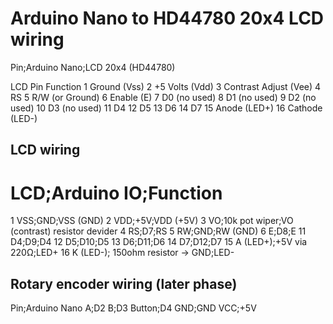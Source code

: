 # Arduino Nano to HD44780 20x4 LCD wiring

Pin;Arduino Nano;LCD 20x4 (HD44780)

LCD Pin	Function
1	Ground (Vss)
2	+5 Volts (Vdd)
3	Contrast Adjust (Vee)
4	RS
5	R/W (or Ground)
6	Enable (E)
7	D0 (no used)
8	D1 (no used)
9	D2 (no used)
10	D3 (no used)
11	D4
12	D5
13	D6
14	D7
15	Anode (LED+)
16	Cathode (LED-)

## LCD wiring

# LCD;Arduino IO;Function
1 VSS;GND;VSS (GND)
2 VDD;+5V;VDD (+5V)
3 VO;10k pot wiper;VO (contrast) resistor devider
4 RS;D7;RS
5 RW;GND;RW (GND)
6 E;D8;E
11 D4;D9;D4
12 D5;D10;D5
13 D6;D11;D6
14 D7;D12;D7
15 A (LED+);+5V via 220Ω;LED+
16 K (LED-); 150ohm resistor -> GND;LED-

## Rotary encoder wiring (later phase)
Pin;Arduino Nano
A;D2
B;D3
Button;D4
GND;GND
VCC;+5V